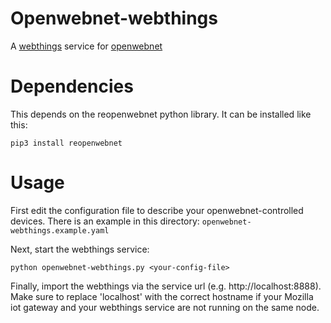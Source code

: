 # Openwebnet-webthings

A [webthings](https://iot.mozilla.org/docs/) service for [openwebnet](https://www.myopen-legrandgroup.com/)

# Dependencies

This depends on the reopenwebnet python library. It can be installed like this:

    pip3 install reopenwebnet

# Usage

First edit the configuration file to describe your openwebnet-controlled devices.
There is an example in this directory: `openwebnet-webthings.example.yaml`

Next, start the webthings service:

    python openwebnet-webthings.py <your-config-file>

Finally, import the webthings via the service url (e.g. http://localhost:8888). Make sure to replace 'localhost' with the correct hostname if your Mozilla iot gateway and your webthings service are not running on the same node.
